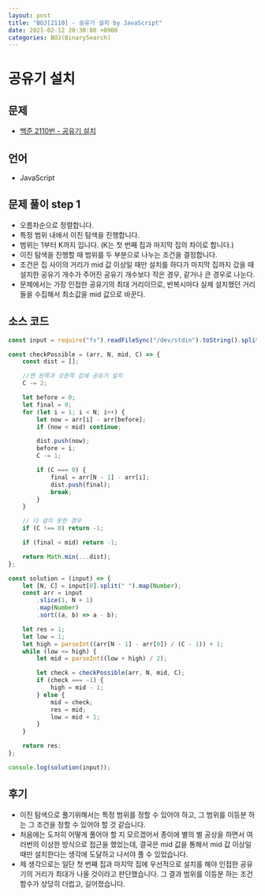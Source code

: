 ```yaml
---
layout: post
title: "BOJ[2110] - 공유기 설치 by JavaScript"
date: 2021-02-12 20:30:00 +0900
categories: BOJ(BinarySearch)
---
```


# 공유기 설치

## 문제

- [백준 2110번 - 공유기 설치](https://www.acmicpc.net/problem/2110)

## 언어

- JavaScript

## 문제 풀이 step 1

- 오름차순으로 정렬합니다.
- 특정 범위 내에서 이진 탐색을 진행합니다.
- 범위는 1부터 K까지 입니다. (K는 첫 번째 집과 마지막 집의 차이로 합니다.)
- 이진 탐색을 진행할 때 범위를 두 부분으로 나누는 조건을 결정합니다.
- 조건은 집 사이의 거리가 mid 값 이상일 때만 설치를 하다가 마지막 집까지 갔을 때 설치한 공유기 개수가 주어진 공유기 개수보다 작은 경우, 같거나 큰 경우로 나눈다.
- 문제에서는 가장 인접한 공유기의 최대 거리이므로, 반복시마다 실제 설치했던 거리들을 수집해서 최소값을 mid 값으로 바꾼다.

## 소스 코드

```jsx
const input = require("fs").readFileSync("/dev/stdin").toString().split("\n");

const checkPossible = (arr, N, mid, C) => {
	const dist = [];

	//맨 왼쪽과 오른쪽 집에 공유기 설치
	C -= 2;

	let before = 0;
	let final = 0;
	for (let i = 1; i < N; i++) {
		let now = arr[i] - arr[before];
		if (now < mid) continue;

		dist.push(now);
		before = i;
		C -= 1;

		if (C === 0) {
			final = arr[N - 1] - arr[i];
			dist.push(final);
			break;
		}
	}

	// 다 설치 못한 경우
	if (C !== 0) return -1;

	if (final < mid) return -1;

	return Math.min(...dist);
};

const solution = (input) => {
	let [N, C] = input[0].split(" ").map(Number);
	const arr = input
		.slice(1, N + 1)
		.map(Number)
		.sort((a, b) => a - b);

	let res = 1;
	let low = 1;
	let high = parseInt((arr[N - 1] - arr[0]) / (C - 1)) + 1;
	while (low <= high) {
		let mid = parseInt((low + high) / 2);

		let check = checkPossible(arr, N, mid, C);
		if (check === -1) {
			high = mid - 1;
		} else {
			mid = check;
			res = mid;
			low = mid + 1;
		}
	}

	return res;
};

console.log(solution(input));
```

## 후기

- 이진 탐색으로 풀기위해서는 특정 범위를 정할 수 있어야 하고, 그 범위를 이등분 하는 그 조건을 정할 수 있어야 할 것 같습니다.
- 처음에는 도저히 어떻게 풀어야 할 지 모르겠어서 종이에 별의 별 공상을 하면서 여러번의 이상한 방식으로 접근을 했었는데, 결국은 mid 값을 통해서 mid 값 이상일 때만 설치한다는 생각에 도달하고 나서야 풀 수 있었습니다.
- 제 생각으로는 일단 첫 번째 집과 마지막 집에 우선적으로 설치를 해야 인접한 공유기의 거리가 최대가 나올 것이라고 판단했습니다. 그 결과 범위를 이등분 하는 조건 함수가 상당히 더럽고, 길어졌습니다.
